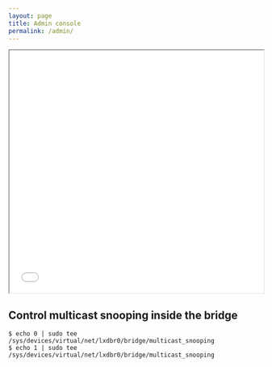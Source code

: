```yaml
---
layout: page
title: Admin console
permalink: /admin/
---
```


<iframe src="/console/admin/" width="100%" height="480"></iframe>

Control multicast snooping inside the bridge
--------------------------------------------

    $ echo 0 | sudo tee /sys/devices/virtual/net/lxdbr0/bridge/multicast_snooping
    $ echo 1 | sudo tee /sys/devices/virtual/net/lxdbr0/bridge/multicast_snooping
